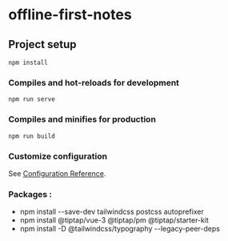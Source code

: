 # offline-first-notes

## Project setup
```
npm install
```

### Compiles and hot-reloads for development
```
npm run serve
```

### Compiles and minifies for production
```
npm run build
```

### Customize configuration
See [Configuration Reference](https://cli.vuejs.org/config/).

### Packages : 
- npm install --save-dev tailwindcss postcss autoprefixer
- npm install @tiptap/vue-3 @tiptap/pm @tiptap/starter-kit
- npm install -D @tailwindcss/typography --legacy-peer-deps